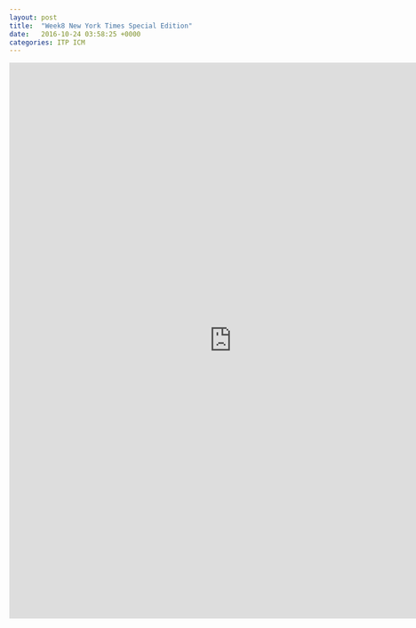 ```yaml
---
layout: post
title:  "Week8 New York Times Special Edition"
date:   2016-10-24 03:58:25 +0000
categories: ITP ICM
---
```


<iframe src="http://itp.cgao.me/ICM_wk8_v1/" width="800" height="1000" frameBorder="0"></iframe>
